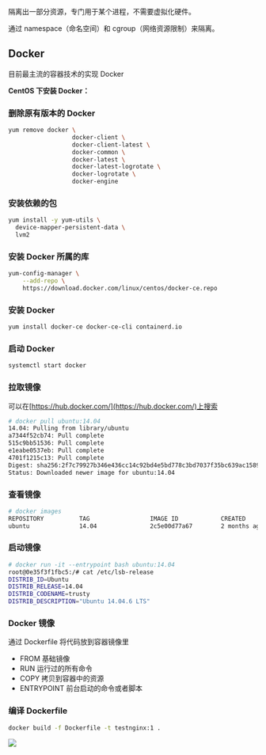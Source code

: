 隔离出一部分资源，专门用于某个进程，不需要虚拟化硬件。

通过 namespace（命名空间）和 cgroup（网络资源限制）来隔离。

## Docker

目前最主流的容器技术的实现 Docker

**CentOS 下安装 Docker：**

### 删除原有版本的 Docker

```bash
yum remove docker \
                  docker-client \
                  docker-client-latest \
                  docker-common \
                  docker-latest \
                  docker-latest-logrotate \
                  docker-logrotate \
                  docker-engine
```

### 安装依赖的包

```bash
yum install -y yum-utils \
  device-mapper-persistent-data \
  lvm2
```

### 安装 Docker 所属的库

```bash
yum-config-manager \
    --add-repo \
    https://download.docker.com/linux/centos/docker-ce.repo

```

### 安装 Docker

```bash
yum install docker-ce docker-ce-cli containerd.io
```

### 启动 Docker

```bash
systemctl start docker
```

### 拉取镜像

可以在[https://hub.docker.com/](https://hub.docker.com/)上搜索

```bash
# docker pull ubuntu:14.04
14.04: Pulling from library/ubuntu
a7344f52cb74: Pull complete
515c9bb51536: Pull complete
e1eabe0537eb: Pull complete
4701f1215c13: Pull complete
Digest: sha256:2f7c79927b346e436cc14c92bd4e5bd778c3bd7037f35bc639ac1589a7acfa90
Status: Downloaded newer image for ubuntu:14.04
```

### 查看镜像

```bash
# docker images
REPOSITORY          TAG                 IMAGE ID            CREATED             SIZE
ubuntu              14.04               2c5e00d77a67        2 months ago        188MB
```

### 启动镜像

```bash
# docker run -it --entrypoint bash ubuntu:14.04
root@0e35f3f1fbc5:/# cat /etc/lsb-release
DISTRIB_ID=Ubuntu
DISTRIB_RELEASE=14.04
DISTRIB_CODENAME=trusty
DISTRIB_DESCRIPTION="Ubuntu 14.04.6 LTS"
```

### Docker 镜像

通过 Dockerfile 将代码放到容器镜像里

- FROM 基础镜像
- RUN 运行过的所有命令
- COPY 拷贝到容器中的资源
- ENTRYPOINT 前台启动的命令或者脚本

### 编译 Dockerfile

```bash
docker build -f Dockerfile -t testnginx:1 .
```

![](https://blog-1252173264.cos.ap-shanghai.myqcloud.com/1649857468351-ee2390af-26cf-494e-a457-2d010c8f813b.png)
